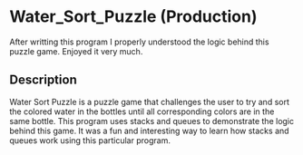 # Water_Sort_Puzzle (Production)
After writting this program I properly understood the logic behind this puzzle game. Enjoyed it very much.

## Description
Water Sort Puzzle is a puzzle game that challenges the user to try and sort the colored water in the bottles until all corresponding colors are in the same bottle.
This program uses stacks and queues to demonstrate the logic behind this game. It was a fun and interesting way to learn how stacks and queues work using this particular program.

